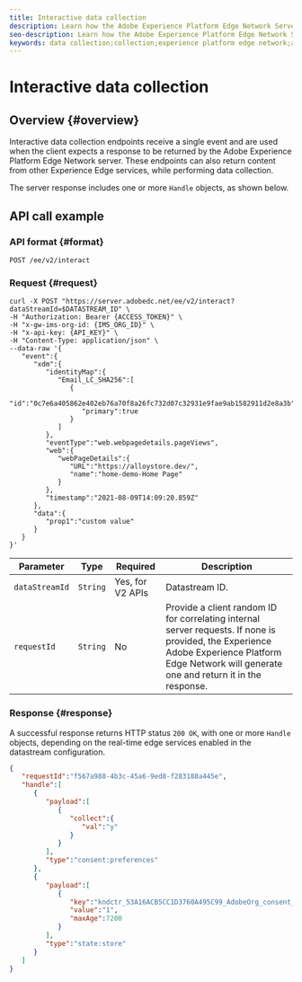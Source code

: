 ```yaml
---
title: Interactive data collection
description: Learn how the Adobe Experience Platform Edge Network Server API performs interactive data collection
seo-description: Learn how the Adobe Experience Platform Edge Network Server API performs interactive data collection
keywords: data collection;collection;experience platform edge network;api;interactive data collection
---
```


# Interactive data collection

## Overview {#overview}

Interactive data collection endpoints receive a single event and are used when the client expects a response to be returned by the Adobe Experience Platform Edge Network server. These endpoints can also return content from other Experience Edge services, while performing data collection.

The server response includes one or more `Handle` objects, as shown below.

## API call example

### API format {#format}

```http
POST /ee/v2/interact
```

### Request {#request}

```shell
curl -X POST "https://server.adobedc.net/ee/v2/interact?dataStreamId=$DATASTREAM_ID" \
-H "Authorization: Bearer {ACCESS_TOKEN}" \
-H "x-gw-ims-org-id: {IMS_ORG_ID}" \
-H "x-api-key: {API_KEY}" \
-H "Content-Type: application/json" \
--data-raw '{
   "event":{
      "xdm":{
         "identityMap":{
            "Email_LC_SHA256":[
               {
                  "id":"0c7e6a405862e402eb76a70f8a26fc732d07c32931e9fae9ab1582911d2e8a3b",
                  "primary":true
               }
            ]
         },
         "eventType":"web.webpagedetails.pageViews",
         "web":{
            "webPageDetails":{
               "URL":"https://alloystore.dev/",
               "name":"home-demo-Home Page"
            }
         },
         "timestamp":"2021-08-09T14:09:20.859Z"
      },
      "data":{
         "prop1":"custom value"
      }
   }
}'
```

| Parameter | Type | Required | Description |
| --- | --- | --- | --- |
| `dataStreamId` | `String` | Yes, for V2 APIs | Datastream ID. |
| `requestId` | `String` | No | Provide a client random ID for correlating internal server requests. If none is provided, the Experience Adobe Experience Platform Edge Network will generate one and return it in the response.|

### Response {#response}

A successful response returns HTTP status `200 OK`, with one or more `Handle` objects, depending on the real-time edge services enabled in the datastream configuration.

```json
{
   "requestId":"f567a988-4b3c-45a6-9ed8-f283188a445e",
   "handle":[
      {
         "payload":[
            {
               "collect":{
                  "val":"y"
               }
            }
         ],
         "type":"consent:preferences"
      },
      {
         "payload":[
            {
               "key":"kndctr_53A16ACB5CC1D3760A495C99_AdobeOrg_consent_check",
               "value":"1",
               "maxAge":7200
            }
         ],
         "type":"state:store"
      }
   ]
}
```
